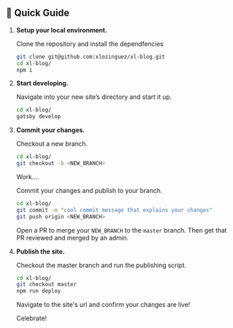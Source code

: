 ## 🚀 Quick Guide

1.  **Setup your local environment.**

    Clone the repository and install the dependfencies

    ```sh
    git clone git@github.com:xlozinguez/xl-blog.git
    cd xl-blog/
    npm i
    ```

1.  **Start developing.**

    Navigate into your new site’s directory and start it up.

    ```sh
    cd xl-blog/
    gatsby develop
    ```

1.  **Commit your changes.**

    Checkout a new branch.

    ```sh
    cd xl-blog/
    git checkout -b <NEW_BRANCH>
    ```

    Work....

    Commit your changes and publish to your branch.

    ```sh
    cd xl-blog/
    git commit -m "cool commit message that explains your changes"
    git push origin <NEW_BRANCH>
    ```

    Open a PR to merge your `NEW_BRANCH` to the `master` branch. Then get that PR reviewed and merged by an admin.

1.  **Publish the site.**

    Checkout the master branch and run the publishing script.

    ```sh
    cd xl-blog/
    git checkout master
    npm run deploy
    ```

    Navigate to the site's url and confirm your changes are live!

    Celebrate!
